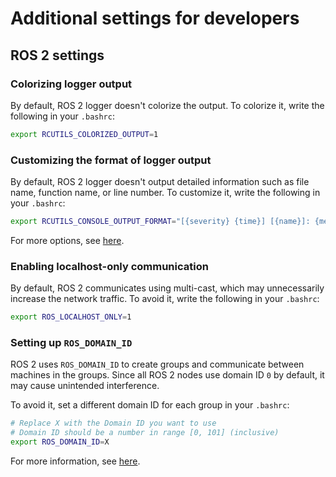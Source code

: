 # Additional settings for developers

## ROS 2 settings

### Colorizing logger output

By default, ROS 2 logger doesn't colorize the output.
To colorize it, write the following in your `.bashrc`:

```bash
export RCUTILS_COLORIZED_OUTPUT=1
```

### Customizing the format of logger output

By default, ROS 2 logger doesn't output detailed information such as file name, function name, or line number.
To customize it, write the following in your `.bashrc`:

```bash
export RCUTILS_CONSOLE_OUTPUT_FORMAT="[{severity} {time}] [{name}]: {message} ({function_name}() at {file_name}:{line_number})"
```

For more options, see [here](https://docs.ros.org/en/rolling/Tutorials/Logging-and-logger-configuration.html#console-output-formatting).

### Enabling localhost-only communication

By default, ROS 2 communicates using multi-cast, which may unnecessarily increase the network traffic.
To avoid it, write the following in your `.bashrc`:

```bash
export ROS_LOCALHOST_ONLY=1
```

### Setting up `ROS_DOMAIN_ID`

ROS 2 uses `ROS_DOMAIN_ID` to create groups and communicate between machines in the groups.
Since all ROS 2 nodes use domain ID `0` by default, it may cause unintended interference.

To avoid it, set a different domain ID for each group in your `.bashrc`:

```bash
# Replace X with the Domain ID you want to use
# Domain ID should be a number in range [0, 101] (inclusive)
export ROS_DOMAIN_ID=X
```

For more information, see [here](https://docs.ros.org/en/foxy/Concepts/About-Domain-ID.html#the-ros-domain-id).
